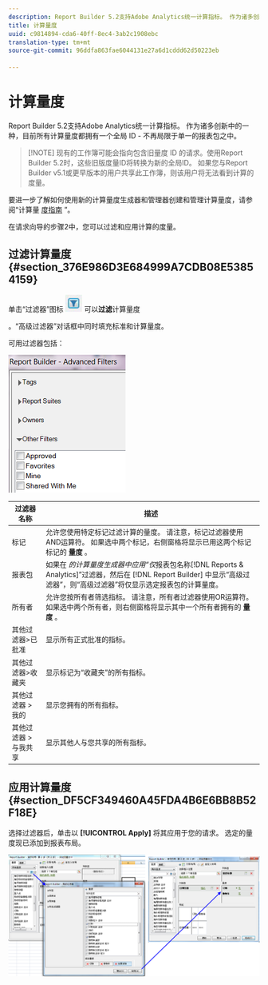 ```yaml
---
description: Report Builder 5.2支持Adobe Analytics统一计算指标。 作为诸多创新中的一种，目前所有计算量度都拥有一个全局 ID - 不再局限于单一的报表包之中。
title: 计算量度
uuid: c9814894-cda6-40ff-8ec4-3ab2c1908ebc
translation-type: tm+mt
source-git-commit: 96ddfa863fae6044131e27a6d1cddd62d50223eb

---
```



# 计算量度

Report Builder 5.2支持Adobe Analytics统一计算指标。 作为诸多创新中的一种，目前所有计算量度都拥有一个全局 ID - 不再局限于单一的报表包之中。

>[!NOTE] 现有的工作簿可能会指向包含旧量度 ID 的请求。使用Report Builder 5.2时，这些旧版度量ID将转换为新的全局ID。 如果您与Report Builder v5.1或更早版本的用户共享此工作簿，则该用户将无法看到计算的度量。

要进一步了解如何使用新的计算量度生成器和管理器创建和管理计算量度，请参阅“计算量 [度指南](https://marketing.adobe.com/resources/help/zh_CN/analytics/calcmetrics) ”。

在请求向导的步骤2中，您可以过滤和应用计算的度量。

## 过滤计算量度 {#section_376E986D3E684999A7CDB08E53854159}

单击“过滤器”图标 ![](assets/segment_filter.png) 可以&#x200B;**过滤**&#x200B;计算量度

。“高级过滤器”对话框中同时填充标准和计算量度。

可用过滤器包括：

![](assets/advanced_filters.png)

| 过滤器名称 | 描述 |
|---|---|
| 标记 | 允许您使用特定标记过滤计算的量度。 请注意，标记过滤器使用AND运算符。 如果选中两个标记，右侧窗格将显示已用这两个标记标记的 **量度** 。 |
| 报表包 | 如果在 *的计算量度生成器中应用“仅*&#x200B;报表包名称[!DNL Reports & Analytics]”过滤器，然后在 [!DNL Report Builder] 中显示“高级过滤器”，则“高级过滤器”将仅显示选定报表包的计算量度。 |
| 所有者 | 允许您按所有者筛选指标。 请注意，所有者过滤器使用OR运算符。 如果选中两个所有者，则右侧窗格将显示其中一个所有者拥有的 **量度** 。 |
| 其他过滤器>已批准 | 显示所有正式批准的指标。 |
| 其他过滤器>收藏夹 | 显示标记为“收藏夹”的所有指标。 |
| 其他过滤器 > 我的 | 显示您拥有的所有指标。 |
| 其他过滤器 > 与我共享 | 显示其他人与您共享的所有指标。 |

## 应用计算量度 {#section_DF5CF349460A45FDA4B6E6BB8B52F18E}

选择过滤器后，单击以 **[!UICONTROL Apply]** 将其应用于您的请求。 选定的量度现已添加到报表布局。

![](assets/filtering_for_metric.png)

